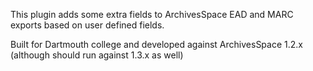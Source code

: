 This plugin adds some extra fields to ArchivesSpace EAD and MARC
exports based on user defined fields.

Built for Dartmouth college and developed against ArchivesSpace 1.2.x
(although should run against 1.3.x as well)
